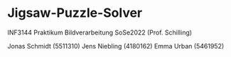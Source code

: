 # Jigsaw-Puzzle-Solver

INF3144 Praktikum Bildverarbeitung SoSe2022 (Prof. Schilling)

Jonas Schmidt (5511310)
Jens Niebling (4180162)
Emma Urban (5461952)

